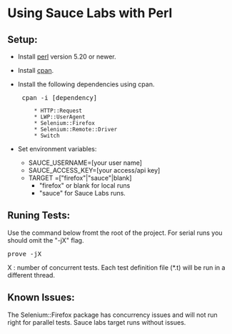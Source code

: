 Using Sauce Labs with Perl
===========================

## Setup:

* Install [perl](http://www.perl.org) version 5.20 or newer.
* Install [cpan](http://www.cpan.org/).
* Install the following dependencies using cpan.
    <pre> cpan -i [dependency] </pre>
   
           * HTTP::Request
           * LWP::UserAgent
           * Selenium::Firefox
           * Selenium::Remote::Driver
           * Switch

* Set environment variables:
    * SAUCE_USERNAME=[your user name]
    * SAUCE_ACCESS_KEY=[your access/api key]
    * TARGET =["firefox"|"sauce"|blank]
        * "firefox" or blank  for local runs
        * "sauce" for Sauce Labs runs.
        
## Runing Tests:
Use the command below fromt the root of the project. For serial runs you should omit the "-jX" flag.
<pre>prove -jX</pre>
X : number of concurrent tests. 
Each test definition file (*.t) will be run in a different thread.

## Known Issues:
The Selenium::Firefox package has concurrency issues and will not run right for parallel tests. Sauce labs target 
runs without issues. 
